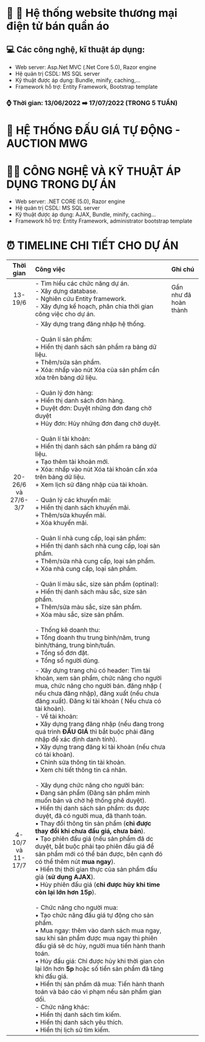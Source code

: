 # :lab_coat: :jeans: Hệ thống website thương mại điện tử bán quần áo
## :computer: Các công nghệ, kĩ thuật áp dụng:
- Web server: Asp.Net MVC (.Net Core 5.0), Razor engine
- Hệ quản trị CSDL: MS SQL server
- Kỹ thuật được áp dụng: Bundle, minify, caching,...
- Framework hỗ trợ: Entity Framework, Bootstrap template


### :watch: Thời gian: 13/06/2022 ➡️ 17/07/2022 (TRONG 5 TUẦN)
# 💸 HỆ THỐNG ĐẤU GIÁ TỰ ĐỘNG - AUCTION MWG
# 🧑‍💻 CÔNG NGHỆ VÀ KỸ THUẬT ÁP DỤNG TRONG DỰ ÁN
- Web server: .NET CORE (5.0), Razor engine
- Hệ quản trị CSDL: MS SQL server
- Kỹ thuật được áp dụng: AJAX, Bundle, minify, caching...
- Framework hỗ trợ: Entity Framework, administrator bootstrap template
# ⏰ TIMELINE CHI TIẾT CHO DỰ ÁN
| Thời gian | Công việc| Ghi chú |
| :---:| :---| :--- |
| 13-19/6 | - Tìm hiểu các chức năng dự án. <br> - Xây dựng database. <br> - Nghiên cứu Entity framework. <br> - Xây đựng kế hoạch, phân chia thời gian công việc cho dự án. | Gần như đã hoàn thành |
| 20-26/6 <br> và <br> 27/6-3/7 | - Xây dựng trang đăng nhập hệ thống. <br> <br> - Quản lí sản phẩm: <br> + Hiển thị danh sách sản phẩm ra bảng dữ liệu. <br> + Thêm/sửa sản phẩm. <br>  + Xóa: nhấp vào nút Xóa của sản phẩm cần xóa trên bảng dữ liệu. <br> <br> - Quản lý đơn hàng: <br> + Hiển thị danh sách đơn hàng. <br> + Duyệt đơn: Duyệt những đơn đang chờ duyệt <br> + Hủy đơn: Hủy những đơn đang chờ duyệt. <br> <br> - Quản lí tài khoản: <br> + Hiển thị danh sách sản phẩm ra bảng dữ liệu. <br> + Tạo thêm tài khoản mới. <br> + Xóa: nhấp vào nút Xóa tài khoản cần xóa trên bảng dữ liệu. <br> + Xem lịch sử đăng nhập của tài khoản. <br> <br> - Quản lý các khuyến mãi: <br> + Hiển thị danh sách khuyến mãi. <br> + Thêm/sửa khuyến mãi. <br> + Xóa khuyến mãi. <br> <br> - Quản lí nhà cung cấp, loại sản phẩm: <br> + Hiển thị danh sách nhà cung cấp, loại sản phẩm. <br> + Thêm/sửa nhà cung cấp, loại sản phẩm. <br> + Xóa nhà cung cấp, loại sản phẩm. <br> <br> - Quản lí màu sắc, size sản phẩm (optinal): <br> + Hiển thị danh sách màu sắc, size sản phẩm. <br> + Thêm/sửa màu sắc, size sản phẩm. <br> + Xóa màu sắc, size sản phẩm. <br> <br> - Thống kê doanh thu: <br> +  Tổng doanh thu trung bình/năm, trung bình/tháng, trung bình/tuần. <br> + Tổng số đơn đặt. <br> + Tổng số người dùng. | |
| 4-10/7 <br> và <br> 11-17/7 | - Xây dựng trang chủ có header: Tìm tài khoản, xem sản phẩm, chức năng cho người mua, chức năng cho người bán. đăng nhập ( nếu chưa đăng nhập), đăng xuất (nếu chưa đăng xuất). Đăng kí tài khoản ( Nếu chưa có tài khoản). <br> - Về tài khoản: <br> • Xây dựng trang đăng nhập (nếu đang trong quá trình **ĐẤU GIÁ** thì bắt buộc phải đăng nhập để xác định danh tính). <br> • Xây dựng trang đăng kí tài khoản (nếu chưa có tài khoản). <br> • Chỉnh sửa thông tin tài khoản. <br> • Xem chi tiết thông tin cá nhân. <br><br> - Xây dụng chức năng cho người bán: <br> • Đang sản phẩm (Đăng sản phẩm mình muốn bán và chờ hệ thống phê duyệt). <br> • Hiển thị danh sách sản phẩm: ds được duyệt, đã có người mua, đã thanh toán. <br> • Thay đổi thông tin sản phẩm (**chỉ được thay đổi khi chưa đấu giá, chưa bán**). <br> • Tạo phiên đấu giá (nếu sản phẩm đã dc duyệt, bắt buộc phải tạo phiên đấu giá để sản phẩm mới có thể bán được, bên cạnh đó có thể thêm nút **mua ngay**). <br> • Hiển thị thời gian thực của sản phẩm đấu giá (**sử dụng AJAX**). <br> • Hủy phiên đấu giá (**chỉ được hủy khi time còn lại lớn hơn 15p**). <br><br> - Chức năng cho người mua: <br> • Tạo chức năng đấu giá tự động cho sản phẩm. <br> • Mua ngay: thêm vào danh sách mua ngay, sau khi sản phẩm được mua ngay thì phiên đấu giá sẽ dc hủy, người mua tiến hành thanh toán. <br> • Hủy đấu giá: Chỉ được hủy khi thời gian còn lại lớn hơn **5p** hoặc số tiền sản phẩm đã tăng khi đấu giá. <br> • Hiển thị sản phẩm dã mua: Tiến hành thanh toán và báo cáo vi phạm nếu sản phẩm gian dối. <br> - Chức năng khác: <br> • Hiển thị danh sách tìm kiếm. <br> • Hiển thị danh sách yêu thích. <br> • Hiển thị lịch sử tìm kiếm.  | |
